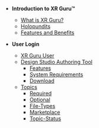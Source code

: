 <!-- docs/_sidebar.md -->

- **Introduction to XR Guru™**
  - [What is XR Guru?](/basic)
  - [Holopundits](/basic?id=Holopundits)
  - [Features and Benefits](/basic?id=xr-guru-features-and-benefits)
 

 
- **User Login**

  - [XR Guru User](/User)
  - [Design Studio Authoring Tool](/Creator?id=design-studio-authoring-tool)
    - [Features](/Creator?id=features)
    - [System Requirements](/Creator?id=system-requirements)
    - [Download](/Creator?id=download)
  - [Topics](/Topics)
    - [Required](/Topics)
    - [Optional](/Topics?id=Optional)
    - [File-Types](/Topics?id=File-Types)
    - [Marketplace](/Topics?id=Marketplace)
    - [Topic-Status](/Topics?id=Topic-Status)
   
